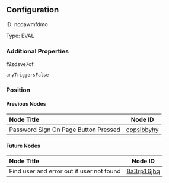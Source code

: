 # <nil>
## Configuration
ID:  ncdawmfdmo

Type: EVAL 







### Additional Properties
f9zdsve7of
```string 
anyTriggersFalse
```





### Position

#### Previous Nodes
| Node Title | Node ID |
| :------------- | ------------ |
| Password Sign On Page Button Pressed | [cppsibbyhy](./cppsibbyhy.md) | 
 
 #### Future Nodes
| Node Title | Node ID |
| :------------- | ------------ |
| Find user and error out if user not found |[8a3rp16jhq](./8a3rp16jhq.md) | 